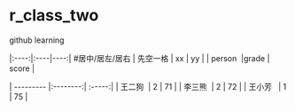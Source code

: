 # r_class_two


github learning


|:----:|:----|----:|  #居中/居左/居右
| 先空一格 | xx | yy |
| person  |grade  | score |


| --------- |:--------:| :-----:| 
| 王二狗   | 2 | 71 |
| 李三熊   | 2 | 72 |
| 王小芳   | 1 | 75 |
